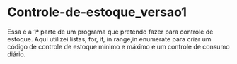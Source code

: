 # Controle-de-estoque_versao1

Essa é a  1ª parte de um programa que pretendo fazer para controle de estoque.
Aqui utilizei listas, for, if, in range,in enumerate para criar um código de controle de estoque mínimo e máximo  e um controle de consumo diário.
